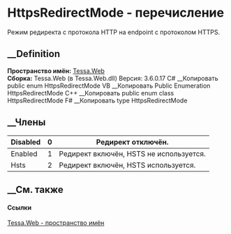 # HttpsRedirectMode - перечисление
Режим редиректа с протокола HTTP на endpoint с протоколом HTTPS.
## __Definition
 **Пространство имён:** [Tessa.Web](N_Tessa_Web.htm)  
 **Сборка:** Tessa.Web (в Tessa.Web.dll) Версия: 3.6.0.17
C# __Копировать
     public enum HttpsRedirectMode
VB __Копировать
     Public Enumeration HttpsRedirectMode
C++ __Копировать
     public enum class HttpsRedirectMode
F# __Копировать
     type HttpsRedirectMode
##  __Члены
Disabled| 0|  Редирект отключён.  
---|---|---  
Enabled| 1|  Редирект включён, HSTS не используется.  
Hsts| 2|  Редирект включён, HSTS используется.  
## __См. также
#### Ссылки
[Tessa.Web - пространство имён](N_Tessa_Web.htm)
